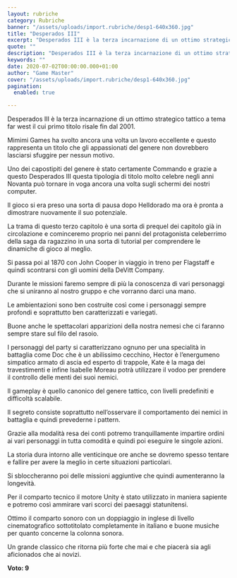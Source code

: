 ```yaml
---
layout: rubriche
category: Rubriche
banner: "/assets/uploads/import.rubriche/desp1-640x360.jpg"
title: "Desperados III"
excerpt: "Desperados III è la terza incarnazione di un ottimo strategico tattico a tema far west il cui primo titolo risale fin dal 2001. Mimimi Games ha svolto ancora una volta un lavoro eccellente e questo rappresenta un titolo che gli appassionati del genere non dovrebbero lasciarsi sfuggire per nessun motivo. Uno dei capostipiti del genere [&hellip"
quote: ""
description: "Desperados III è la terza incarnazione di un ottimo strategico tattico a tema far west il cui primo titolo risale fin dal 2001. Mimimi Games ha svolto ancora una volta un lavoro eccellente e questo rappresenta un titolo che gli appassionati del genere non dovrebbero lasciarsi sfuggire per nessun motivo. Uno dei capostipiti del genere [&hellip"
keywords: ""
date: 2020-07-02T00:00:00.000+01:00
author: "Game Master"
cover: "/assets/uploads/import.rubriche/desp1-640x360.jpg"
pagination:
  enabled: true

---
```


Desperados III è la terza incarnazione di un ottimo strategico tattico a tema far west il cui primo titolo risale fin dal 2001.

Mimimi Games ha svolto ancora una volta un lavoro eccellente e questo rappresenta un titolo che gli appassionati del genere non dovrebbero lasciarsi sfuggire per nessun motivo.

Uno dei capostipiti del genere è stato certamente Commando e grazie a questo Desperados III questa tipologia di titolo molto celebre negli anni Novanta può tornare in voga ancora una volta sugli schermi dei nostri computer.

Il gioco si era preso una sorta di pausa dopo Helldorado ma ora è pronta a dimostrare nuovamente il suo potenziale.

La trama di questo terzo capitolo è una sorta di prequel dei capitolo già in circolazione e cominceremo proprio nei panni del protagonista celeberrimo della saga da ragazzino in una sorta di tutorial per comprendere le dinamiche di gioco al meglio.

Si passa poi al 1870 con John Cooper in viaggio in treno per Flagstaff e quindi scontrarsi con gli uomini della DeVitt Company.

Durante le missioni faremo sempre di più la conoscenza di vari personaggi che si uniranno al nostro gruppo e che vorranno darci una mano.

Le ambientazioni sono ben costruite così come i personaggi sempre profondi e soprattutto ben caratterizzati e variegati.

Buone anche le spettacolari apparizioni della nostra nemesi che ci faranno sempre stare sul filo del rasoio.

I personaggi del party si caratterizzano ognuno per una specialità in battaglia come Doc che è un abilissimo cecchino, Hector è l’energumeno simpatico armato di ascia ed esperto di trappole, Kate è la maga dei travestimenti e infine Isabelle Moreau potrà utilizzare il vodoo per prendere il controllo delle menti dei suoi nemici.

Il gameplay è quello canonico del genere tattico, con livelli predefiniti e difficoltà scalabile.

Il segreto consiste soprattutto nell’osservare il comportamento dei nemici in battaglia e quindi prevederne i pattern.

Grazie alla modalità resa dei conti potremo tranquillamente impartire ordini ai vari personaggi in tutta comodità e quindi poi eseguire le singole azioni.

La storia dura intorno alle venticinque ore anche se dovremo spesso tentare e fallire per avere la meglio in certe situazioni particolari.

Si sbloccheranno poi delle missioni aggiuntive che quindi aumenteranno la longevità.

Per il comparto tecnico il motore Unity è stato utilizzato in maniera sapiente e potremo così ammirare vari scorci dei paesaggi statunitensi.

Ottimo il comparto sonoro con un doppiaggio in inglese di livello cinematografico sottotitolato completamente in italiano e buone musiche per quanto concerne la colonna sonora.

Un grande classico che ritorna più forte che mai e che piacerà sia agli aficionados che ai novizi.

**Voto: 9**
